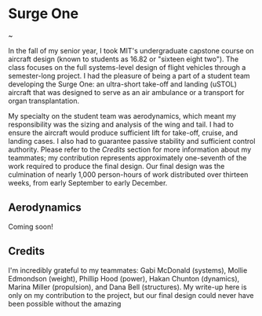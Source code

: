 # Surge One

~

In the fall of my senior year, I took MIT's undergraduate capstone course on aircraft design (known to students as 16.82 or "sixteen eight two").  The class focuses on the full systems-level design of flight vehicles through a semester-long project.  I had the pleasure of being a part of a student team developing the Surge One: an ultra-short take-off and landing (uSTOL) aircraft that was designed to serve as an air ambulance or a transport for organ transplantation.

My specialty on the student team was aerodynamics, which meant my responsibility was the sizing and analysis of the wing and tail.  I had to ensure the aircraft would produce sufficient lift for take-off, cruise, and landing cases.  I also had to guarantee passive stability and sufficient control authority.  Please refer to the _Credits_ section for more information about my teammates; my contribution represents approximately one-seventh of the work required to produce the final design.  Our final design was the culmination of nearly 1,000 person-hours of work distributed over thirteen weeks, from early September to early December.

## Aerodynamics

Coming soon!

## Credits

I'm incredibly grateful to my teammates: Gabi McDonald (systems), Mollie Edmondson (weight), Phillip Hood (power), Hakan Chunton (dynamics), Marina Miller (propulsion), and Dana Bell (structures).  My write-up here is only on my contribution to the project, but our final design could never have been possible without the amazing 